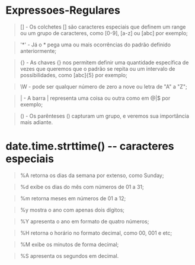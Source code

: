 # Expressoes-Regulares

> [] - Os colchetes [] são caracteres especiais que definem um range ou um grupo de caracteres, como [0-9], [a-z] ou [abc] por exemplo;

> '*' - Já o * pega uma ou mais ocorrências do padrão definido anteriormente;

> {} - As chaves {} nos permitem definir uma quantidade específica de vezes que queremos que o padrão se repita ou um intervalo de possibilidades, como [abc]{5} por exemplo;

> \W - pode ser qualquer número de zero a nove ou letra de "A" a "Z";

> | - A barra | representa uma coisa ou outra como em @|$ por exemplo;

> () - Os parênteses () capturam um grupo, e veremos sua importância mais adiante.



# date.time.strttime() -- caracteres especiais

> %A retorna os dias da semana por extenso, como Sunday;

> %d exibe os dias do mês com números de 01 a 31;

> %m retorna meses em números de 01 a 12;

> %y mostra o ano com apenas dois dígitos;

> %Y apresenta o ano em formato de quatro números;

> %H retorna o horário no formato decimal, como 00, 001 e etc;

> %M exibe os minutos de forma decimal;

> %S apresenta os segundos em decimal.
